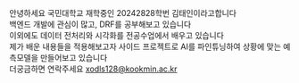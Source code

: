 안녕하세요
국민대학교 재학중인 20242828학번 김태인이라고합니다  
백엔드 개발에 관심이 많고, DRF를 공부해보고 있습니다  
이외에도 데이터 전처리와 시각화를 전공수업에서 배우고 있습니다  
제가 배운 내용들을 적용해보고자 사이드 프로젝트로 AI를 파인튜닝하여 상황에 맞는 예측모델을 만들어보고 있습니다  
더궁금하면 연락주세요 xodls128@kookmin.ac.kr
